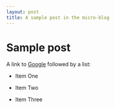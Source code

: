 ```yaml
---
layout: post
title: A sample post in the micro-blog
---
```


# Sample post 

A link to [Google](http://google.com) followed by a list:
 
* Item One 

* Item Two 

* Item Three 

